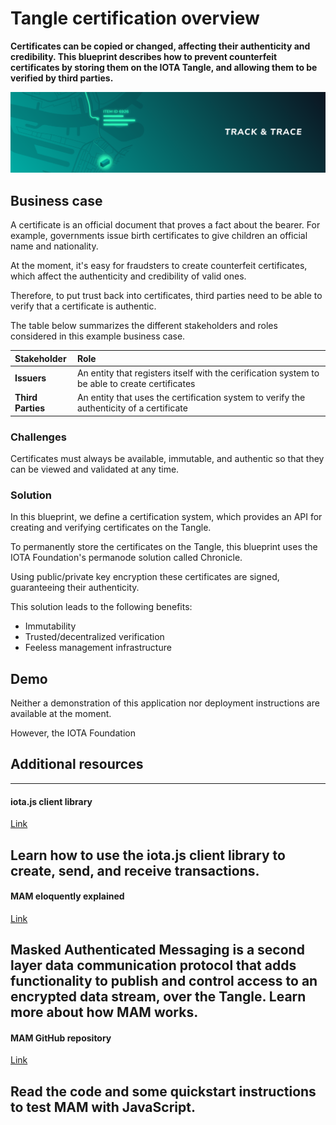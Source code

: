 # Tangle certification overview

**Certificates can be copied or changed, affecting their authenticity and credibility. This blueprint describes how to prevent counterfeit certificates by storing them on the IOTA Tangle, and allowing them to be verified by third parties.**

![Tangle certification](../images/track-and-trace-thumbnail.png)

## Business case

A certificate is an official document that proves a fact about the bearer. For example, governments issue birth certificates to give children an official name and nationality.

At the moment, it's easy for fraudsters to create counterfeit certificates, which affect the authenticity and credibility of valid ones.

Therefore, to put trust back into certificates, third parties need to be able to verify that a certificate is authentic.

The table below summarizes the different stakeholders and roles considered in this example business case.

| **Stakeholder**       | **Role** |
|:---------------|:--------|
| **Issuers** | An entity that registers itself with the cerification system to be able to create certificates  |
| **Third Parties**   | An entity that uses the certification system to verify the authenticity of a certificate |

### Challenges

Certificates must always be available, immutable, and authentic so that they can be viewed and validated at any time.

### Solution

In this blueprint, we define a certification system, which provides an API for creating and verifying certificates on the Tangle.

To permanently store the certificates on the Tangle, this blueprint uses the IOTA Foundation's permanode solution called Chronicle.

Using public/private key encryption these certificates are signed, guaranteeing their authenticity.

This solution leads to the following benefits: 

- Immutability
- Trusted/decentralized verification
- Feeless management infrastructure

## Demo

Neither a demonstration of this application nor deployment instructions are  available at the moment.

However, the IOTA Foundation
 	 	 
## Additional resources

---------------
#### iota.js client library ####
[Link](root://client-libraries/0.1/getting-started/js-quickstart.md)

Learn how to use the iota.js client library to create, send, and receive transactions.
---
#### MAM eloquently explained ####
[Link](https://blog.iota.org/introducing-masked-authenticated-messaging-e55c1822d50e)

Masked Authenticated Messaging is a second layer data communication protocol that adds functionality to publish and control access to an encrypted data stream, over the Tangle. Learn more about how MAM works.
---
#### MAM GitHub repository ####
[Link](https://github.com/iotaledger/mam.client.js)

Read the code and some quickstart instructions to test MAM with JavaScript.
---------------
